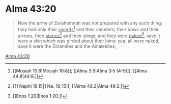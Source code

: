 # Alma 43:20

> Now the army of Zerahemnah was not prepared with any such thing; they had only their <u>swords</u>[^a] and their cimeters, their bows and their arrows, their <u>stones</u>[^b] and their slings; and they were <u>naked</u>[^c], save it were a skin which was girded about their loins; yea, all were naked, save it were the Zoramites and the Amalekites;

[Alma 43:20](https://www.churchofjesuschrist.org/study/scriptures/bofm/alma/43?lang=eng&id=p20#p20)


[^a]: [[Mosiah 10.8|Mosiah 10:8]]; [[Alma 3.5|Alma 3:5 (4-5)]]; [[Alma 44.8|44:8.]]
[^b]: [[1 Nephi 16.15|1 Ne. 16:15]]; [[Alma 49.2|Alma 49:2.]]
[^c]: [[Enos 1.20|Enos 1:20.]]
